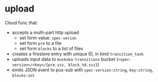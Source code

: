 # upload

Cloud func that:

- accepts a multi-part http upload
    - set form value: `spec-verion`
    - set form `pre` to a file
    - set form `blocks` to a list of files
 - creates a firestore entry with unique ID, in kind `transition_task`
 - uploads input data to `muskoka-transitions` bucket (`<spec-version>/<key>/{pre.ssz, block_%d.ssz}`)
 - emits JSON event to pus-sub with `spec-version:string`, `key:string`, `blocks:int`
 